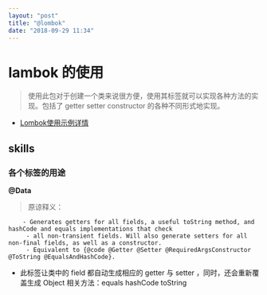 ```yaml
---
layout: "post"
title: "@lombok"
date: "2018-09-29 11:34"
---
```


# lambok 的使用

> 使用此包对于创建一个类来说很方便，使用其标签就可以实现各种方法的实现。包括了 getter setter constructor 的各种不同形式地实现。

- [Lombok使用示例详情](https://blog.csdn.net/vbirdbest/article/details/79495398)

## skills

### 各个标签的用途

**@Data**

> 原谅释义：
```
    - Generates getters for all fields, a useful toString method, and hashCode and equals implementations that check
     - all non-transient fields. Will also generate setters for all non-final fields, as well as a constructor.
     - Equivalent to {@code @Getter @Setter @RequiredArgsConstructor @ToString @EqualsAndHashCode}.
 ```
- 此标签让类中的 field 都自动生成相应的 getter 与 setter ，同时，还会重新覆盖生成 Object 相关方法：equals hashCode toString
